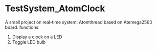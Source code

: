 # TestSystem_AtomClock
A small project on real-time system: Atomthread based on Atemega2560 board.
functions: 
1. Display a clock on a LED
2. Toggle LED bulb
